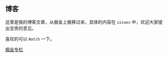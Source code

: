 ## 博客
 这里是我的博客文章，从掘金上搬移过来，具体的内容在 `issues` 中，欢迎大家提出宝贵的意见。
 
 喜欢的可以 `Watch` 一下。
 
 [掘金专栏](https://juejin.im/user/5859da821b69e6006cb64943)
